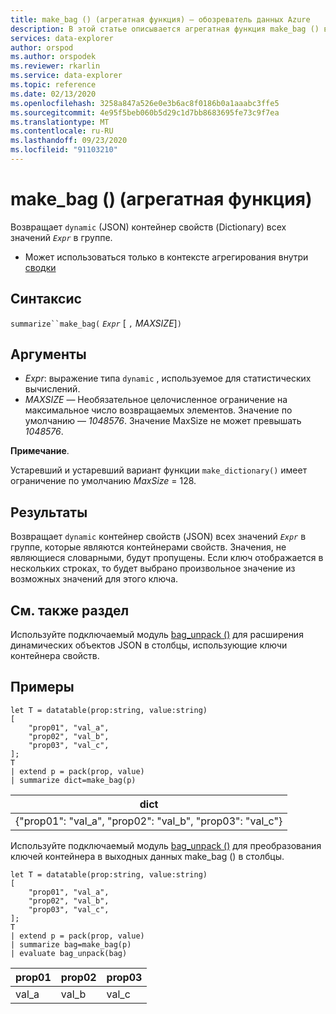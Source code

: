 ```yaml
---
title: make_bag () (агрегатная функция) — обозреватель данных Azure
description: В этой статье описывается агрегатная функция make_bag () в обозреватель данных Azure.
services: data-explorer
author: orspod
ms.author: orspodek
ms.reviewer: rkarlin
ms.service: data-explorer
ms.topic: reference
ms.date: 02/13/2020
ms.openlocfilehash: 3258a847a526e0e3b6ac8f0186b0a1aaabc3ffe5
ms.sourcegitcommit: 4e95f5beb060b5d29c1d7bb8683695fe73c9f7ea
ms.translationtype: MT
ms.contentlocale: ru-RU
ms.lasthandoff: 09/23/2020
ms.locfileid: "91103210"
---
```

# <a name="make_bag-aggregation-function"></a>make_bag () (агрегатная функция)

Возвращает `dynamic` (JSON) контейнер свойств (Dictionary) всех значений *`Expr`* в группе.

* Может использоваться только в контексте агрегирования внутри [сводки](summarizeoperator.md)

## <a name="syntax"></a>Синтаксис

`summarize``make_bag(` *`Expr`* [ `,` *MAXSIZE*]`)`

## <a name="arguments"></a>Аргументы

* *Expr*: выражение типа `dynamic` , используемое для статистических вычислений.
* *MAXSIZE* — Необязательное целочисленное ограничение на максимальное число возвращаемых элементов. Значение по умолчанию — *1048576*. Значение MaxSize не может превышать *1048576*.

**Примечание**.

Устаревший и устаревший вариант функции `make_dictionary()` имеет ограничение по умолчанию *MaxSize* = 128.

## <a name="returns"></a>Результаты

Возвращает `dynamic` контейнер свойств (JSON) всех значений *`Expr`* в группе, которые являются контейнерами свойств.
Значения, не являющиеся словарными, будут пропущены.
Если ключ отображается в нескольких строках, то будет выбрано произвольное значение из возможных значений для этого ключа.

## <a name="see-also"></a>См. также раздел

Используйте подключаемый модуль [bag_unpack ()](bag-unpackplugin.md) для расширения динамических объектов JSON в столбцы, использующие ключи контейнера свойств. 

## <a name="examples"></a>Примеры

```kusto
let T = datatable(prop:string, value:string)
[
    "prop01", "val_a",
    "prop02", "val_b",
    "prop03", "val_c",
];
T
| extend p = pack(prop, value)
| summarize dict=make_bag(p)

```

|dict|
|----|
|{"prop01": "val_a", "prop02": "val_b", "prop03": "val_c"} |

Используйте подключаемый модуль [bag_unpack ()](bag-unpackplugin.md) для преобразования ключей контейнера в выходных данных make_bag () в столбцы. 

```kusto
let T = datatable(prop:string, value:string)
[
    "prop01", "val_a",
    "prop02", "val_b",
    "prop03", "val_c",
];
T
| extend p = pack(prop, value)
| summarize bag=make_bag(p)
| evaluate bag_unpack(bag) 

```

|prop01|prop02|prop03|
|---|---|---|
|val_a|val_b|val_c|
